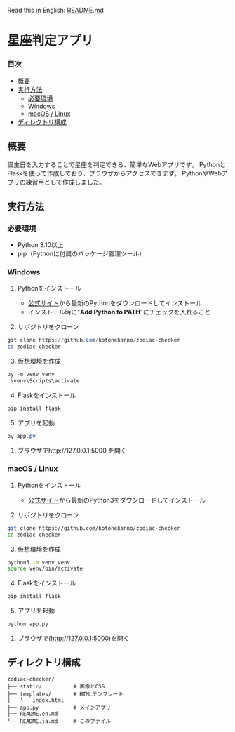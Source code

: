Read this in English: [README.md](READM.md)

# 星座判定アプリ

### 目次

- [概要](#概要)
- [実行方法](#実行方法)
  - [必要環境](#必要環境)
  - [Windows](#windows)
  - [macOS / Linux](#macos--linux)
- [ディレクトリ構成](#ディレクトリ構成)

## 概要

誕生日を入力することで星座を判定できる、簡単なWebアプリです。
PythonとFlaskを使って作成しており、ブラウザからアクセスできます。
PythonやWebアプリの練習用として作成しました。

## 実行方法

### 必要環境

- Python 3.10以上
- pip（Pythonに付属のパッケージ管理ツール）

### Windows

1. Pythonをインストール

   - [公式サイト](https://www.python.org/downloads/)から最新のPythonをダウンロードしてインストール
   - インストール時に"**Add Python to PATH**"にチェックを入れること

2. リポジトリをクローン

  ```powershell
  git clone https://github.com/kotonekanno/zodiac-checker
  cd zodiac-checker
  ```

3. 仮想環境を作成

  ```powershell
  py -m venv venv
  .\venv\Scripts\activate
  ```

4. Flaskをインストール

  ```powershell
  pip install flask
  ```

5. アプリを起動

  ```powershell
  py app.py
  ```

1. ブラウザでhttp://127.0.0.1:5000 を開く


### macOS / Linux

1. Pythonをインストール
   - [公式サイト](https://www.python.org/downloads/)から最新のPython3をダウンロードしてインストール

2. リポジトリをクローン

  ```bash
  git clone https://github.com/kotonekanno/zodiac-checker
  cd zodiac-checker
  ```

3. 仮想環境を作成

  ```bash
  python3 -m venv venv
  source venv/bin/activate
  ```

4. Flaskをインストール

  ```bash
  pip install flask
  ```

5. アプリを起動

```bash
python app.py
```

1. ブラウザで(http://127.0.0.1:5000)を開く


## ディレクトリ構成

```
zodiac-checker/
├── static/          # 画像とCSS
├── templates/       # HTMLテンプレート
│   └── index.html  
├── app.py           # メインアプリ
├── README.en.md     
└── README.ja.md     # このファイル
```
